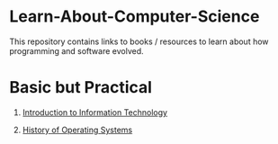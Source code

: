 # Learn-About-Computer-Science
This repository contains links to books / resources to learn about how programming and software evolved. 



# Basic but Practical 

1. [Introduction to Information Technology](https://www.amazon.in/Introduction-Information-Technology-V-Rajaraman/dp/9387472299/ref=sr_1_1?crid=2F116EGA8XX88&keywords=introduction+to+information+technology&qid=1703057644&sprefix=introduction+to+information+technology%2Caps%2C177&sr=8-1) 


2. [History of Operating Systems](https://en.wikipedia.org/wiki/Operating_system) 


